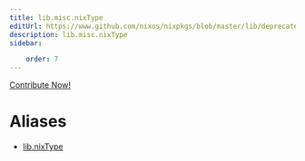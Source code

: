 ```yaml
---
title: lib.misc.nixType
editUrl: https://www.github.com/nixos/nixpkgs/blob/master/lib/deprecated.nix#L282C13
description: lib.misc.nixType
sidebar:

    order: 7
---
```


<a href="https://www.github.com/nixos/nixpkgs/blob/master/lib/deprecated.nix#L282C13">Contribute Now!</a>


# Aliases

- [lib.nixType](/reference/libnixType)



